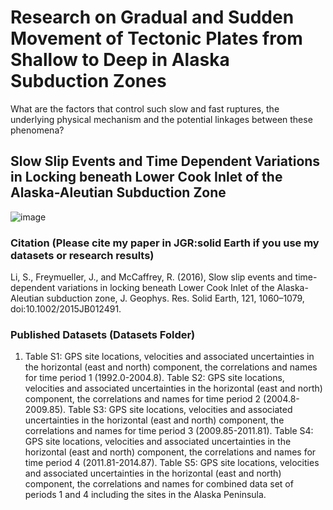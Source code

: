 # Research on Gradual and Sudden Movement of Tectonic Plates from Shallow to Deep in Alaska Subduction Zones

What are the factors that control such slow and fast ruptures, the underlying physical mechanism and the potential linkages between these phenomena?

## Slow Slip Events and Time Dependent Variations in Locking beneath Lower Cook Inlet of the Alaska-Aleutian Subduction Zone
![image](https://github.com/sophie8910/SSE-Alaska/assets/8365653/28ffc6d0-1e66-4994-9321-346c3124dbb4)

### Citation (Please cite my paper in JGR:solid Earth if you use my datasets or research results)

Li, S., Freymueller, J., and McCaffrey, R. (2016), Slow slip events and time-dependent variations in locking beneath Lower Cook Inlet of the Alaska-Aleutian subduction zone, J. Geophys. Res. Solid Earth, 121, 1060–1079, doi:10.1002/2015JB012491.

### Published Datasets (Datasets Folder)
1. Table S1: GPS site locations, velocities and associated uncertainties in the horizontal (east and north) component, the correlations and names for time period 1 (1992.0-2004.8).
Table S2: GPS site locations, velocities and associated uncertainties in the horizontal (east and north) component, the correlations and names for time period 2 (2004.8-2009.85).
Table S3: GPS site locations, velocities and associated uncertainties in the horizontal (east and north) component, the correlations and names for time period 3 (2009.85-2011.81).
Table S4: GPS site locations, velocities and associated uncertainties in the horizontal (east and north) component, the correlations and names for time period 4 (2011.81-2014.87).
Table S5: GPS site locations, velocities and associated uncertainties in the horizontal (east and north) component, the correlations and names for combined data set of periods 1 and
4 including the sites in the Alaska Peninsula.

